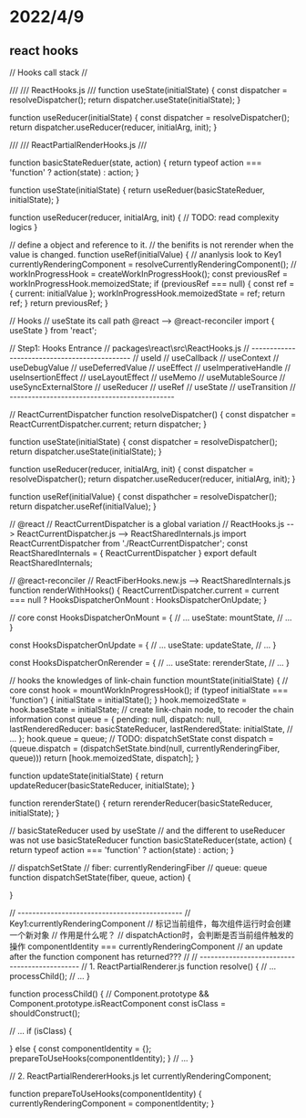 # 2022/4/9
## react hooks

// Hooks call stack
// 


///
/// ReactHooks.js
///
function useState(initialState) {
  const dispatcher = resolveDispatcher();
  return dispatcher.useState(initialState);
}

function useReducer(initialState) {
  const dispatcher = resolveDispatcher();
  return dispatcher.useReducer(reducer, initialArg, init);
}

///
/// ReactPartialRenderHooks.js
///

function basicStateReduer(state, action) {
  return typeof action === 'function' ? action(state) : action;
}

function useState(initialState) {
  return useReduer(basicStateReduer, initialState);
}

function useReducer(reducer, initialArg, init) {
  // TODO: read complexity logics
}

// define a object and reference to it.
// the benifits is not rerender when the value is changed.
function useRef(initialValue) {
  // ananlysis look to Key1
  currentlyRenderingComponent = resolveCurrentlyRenderingComponent();
  // 
  workInProgressHook = createWorkInProgressHook();
  const previousRef = workInProgressHook.memoizedState;
  if (previousRef === null) {
    const ref = { current: initialValue };
    workInProgressHook.memoizedState = ref;
    return ref;
  }
  return previousRef;
}

// Hooks
// useState its call path @react --> @react-reconciler
import { useState } from 'react';

// Step1: Hooks Entrance
// packages\react\src\ReactHooks.js
// ---------------------------------------------
// useId
// useCallback
// useContext
// useDebugValue
// useDeferredValue
// useEffect
// useImperativeHandle
// useInsertionEffect
// useLayoutEffect
// useMemo
// useMutableSource
// useSyncExternalStore
// useReducer
// useRef
// useState
// useTransition
// ---------------------------------------------

// ReactCurrentDispatcher
function resolveDispatcher() {
  const dispatcher = ReactCurrentDispatcher.current;
  return dispatcher;
}

function useState(initialState) {
  const dispatcher = resolveDispatcher();
  return dispatcher.useState(initialState);
}

function useReducer(reducer, initialArg, init) {
  const dispatcher = resolveDispatcher();
  return dispatcher.useReducer(reducer, initialArg, init);
}

function useRef(initialValue) {
  const dispathcher = resolveDispatcher();
  return dispatcher.useRef(initialValue);
}

// @react
// ReactCurrentDispatcher is a global variation
// ReactHooks.js --> ReactCurrentDispatcher.js --> ReactSharedInternals.js
import ReactCurrentDispatcher from './ReactCurrentDispatcher';
const ReactSharedInternals = { ReactCurrentDispatcher }
export default ReactSharedInternals;

// @react-reconciler
// ReactFiberHooks.new.js --> ReactSharedInternals.js
function renderWithHooks() {
  ReactCurrentDispatcher.current =
    current === null
      ? HooksDispatcherOnMount
      : HooksDispatcherOnUpdate;
}

// core
const HooksDispatcherOnMount = {
  // ...
  useState: mountState,
  // ...
}

const HooksDispatcherOnUpdate = {
  // ...
  useState: updateState,
  // ...
}

const HooksDispatcherOnRerender = {
  // ...
  useState: rerenderState,
  // ...
}

// hooks the knowledges of link-chain
function mountState(initialState) {
  // core
  const hook = mountWorkInProgressHook();
  if (typeof initialState === 'function') {
    initialState = initialState();
  }
  hook.memoizedState = hook.baseState = initialState;
  // create link-chain node, to recoder the chain information
  const queue = {
    pending: null,
    dispatch: null,
    lastRenderedReducer: basicStateReducer,
    lastRenderedState: initialState,
    // ...
  };
  hook.queue = queue;
  // TODO: dispatchSetState
  const dispatch = (queue.dispatch = (dispatchSetState.bind(null, currentlyRenderingFiber, queue)))
  return [hook.memoizedState, dispatch];
}

function updateState(initialState) {
  return updateReducer(basicStateReducer, initialState);
}

function rerenderState() {
  return rerenderReducer(basicStateReducer, initialState);
}

// basicStateReducer used by useState
// and the different to useReducer was not use basicStateReducer
function basicStateReducer(state, action) {
  return typeof action === 'function' ? action(state) : action;
}


// dispatchSetState
// fiber: currentlyRenderingFiber
// queue: queue
function dispatchSetState(fiber, queue, action) {

}


// ---------------------------------------------
// Key1:currentlyRenderingComponent
// 标记当前组件，每次组件运行时会创建一个新对象
// 作用是什么呢？
// dispatchAction时，会判断是否当前组件触发的操作 componentIdentity === currentlyRenderingComponent
// an update after the function component has returned???
// 
// ---------------------------------------------
// 1. ReactPartialRenderer.js
function resolve() {
  // ...
  processChild();
  // ...
}

function processChild() {
  // Component.prototype && Component.prototype.isReactComponent
  const isClass = shouldConstruct();

  // ...
  if (isClass) {

  } else {
    const componentIdentity = {};
    prepareToUseHooks(componentIdentity);
  }
  // ...
}

// 2. ReactPartialRendererHooks.js
let currentlyRenderingComponent;

function prepareToUseHooks(componentIdentity) {
  currentlyRenderingComponent = componentIdentity;
}
